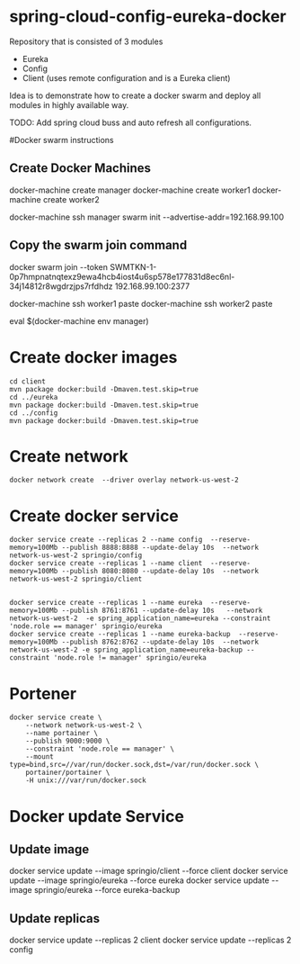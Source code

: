 # spring-cloud-config-eureka-docker

Repository that is consisted of 3 modules 
* Eureka 
* Config
* Client (uses remote configuration and is a Eureka client)

Idea is to demonstrate how to create a docker swarm and deploy all modules in highly available way. 

TODO: Add spring cloud buss and auto refresh all configurations.



#Docker swarm instructions


## Create Docker Machines
docker-machine create manager
docker-machine create worker1
docker-machine create worker2

docker-machine ssh manager
swarm init --advertise-addr=192.168.99.100

## Copy the swarm join command
docker swarm join --token SWMTKN-1-0p7hmpnatnqtexz9ewa4hcb4iost4u6sp578e177831d8ec6nl-34j14812r8wgdrzjps7rfdhdz 192.168.99.100:2377

docker-machine ssh worker1
paste
docker-machine ssh worker2
paste

eval $(docker-machine env manager)



# Create docker images
    cd client
    mvn package docker:build -Dmaven.test.skip=true
    cd ../eureka
    mvn package docker:build -Dmaven.test.skip=true
    cd ../config
    mvn package docker:build -Dmaven.test.skip=true

# Create network
    docker network create  --driver overlay network-us-west-2


# Create docker service
    docker service create --replicas 2 --name config  --reserve-memory=100Mb --publish 8888:8888 --update-delay 10s  --network network-us-west-2 springio/config
    docker service create --replicas 1 --name client  --reserve-memory=100Mb --publish 8080:8080 --update-delay 10s  --network network-us-west-2 springio/client


    docker service create --replicas 1 --name eureka  --reserve-memory=100Mb --publish 8761:8761 --update-delay 10s   --network network-us-west-2  -e spring_application_name=eureka --constraint  'node.role == manager' springio/eureka
    docker service create --replicas 1 --name eureka-backup  --reserve-memory=100Mb --publish 8762:8762 --update-delay 10s  --network network-us-west-2 -e spring_application_name=eureka-backup --constraint 'node.role != manager' springio/eureka

# Portener
    docker service create \
        --network network-us-west-2 \
        --name portainer \
        --publish 9000:9000 \
        --constraint 'node.role == manager' \
        --mount type=bind,src=//var/run/docker.sock,dst=/var/run/docker.sock \
        portainer/portainer \
        -H unix:///var/run/docker.sock



# Docker update Service

## Update image

docker service update --image springio/client --force client
docker service update --image springio/eureka --force eureka
docker service update --image springio/eureka --force eureka-backup

## Update replicas

docker service update --replicas 2 client
docker service update --replicas 2 config
